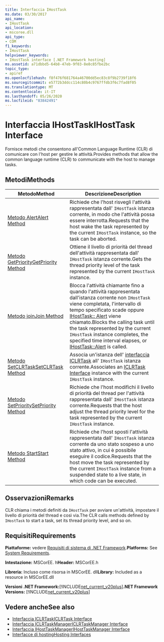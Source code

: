 ```yaml
---
title: Interfaccia IHostTask
ms.date: 03/30/2017
api_name:
- IHostTask
api_location:
- mscoree.dll
api_type:
- COM
f1_keywords:
- IHostTask
helpviewer_keywords:
- IHostTask interface [.NET Framework hosting]
ms.assetid: a71dbbd5-64b8-47eb-9f03-8e8c85fbe2bc
topic_type:
- apiref
ms.openlocfilehash: f8f476f681764a46700dd5ec83c8f9b2739f18f6
ms.sourcegitcommit: e5772b3ddcc114c80b4c9767ffdb3f6c7fad8f05
ms.translationtype: MT
ms.contentlocale: it-IT
ms.lasthandoff: 05/26/2020
ms.locfileid: "83842491"
---
```

# <a name="ihosttask-interface"></a><span data-ttu-id="62307-102">Interfaccia IHostTask</span><span class="sxs-lookup"><span data-stu-id="62307-102">IHostTask Interface</span></span>
<span data-ttu-id="62307-103">Fornisce metodi che consentono all'Common Language Runtime (CLR) di comunicare con l'host per gestire le attività.</span><span class="sxs-lookup"><span data-stu-id="62307-103">Provides methods that allow the common language runtime (CLR) to communicate with the host to manage tasks.</span></span>  
  
## <a name="methods"></a><span data-ttu-id="62307-104">Metodi</span><span class="sxs-lookup"><span data-stu-id="62307-104">Methods</span></span>  
  
|<span data-ttu-id="62307-105">Metodo</span><span class="sxs-lookup"><span data-stu-id="62307-105">Method</span></span>|<span data-ttu-id="62307-106">Descrizione</span><span class="sxs-lookup"><span data-stu-id="62307-106">Description</span></span>|  
|------------|-----------------|  
|[<span data-ttu-id="62307-107">Metodo Alert</span><span class="sxs-lookup"><span data-stu-id="62307-107">Alert Method</span></span>](ihosttask-alert-method.md)|<span data-ttu-id="62307-108">Richiede che l'host risvegli l'attività rappresentata dall' `IHostTask` istanza corrente, in modo che l'attività possa essere interrotta.</span><span class="sxs-lookup"><span data-stu-id="62307-108">Requests that the host wake the task represented by the current `IHostTask` instance, so the task can be aborted.</span></span>|  
|[<span data-ttu-id="62307-109">Metodo GetPriority</span><span class="sxs-lookup"><span data-stu-id="62307-109">GetPriority Method</span></span>](ihosttask-getpriority-method.md)|<span data-ttu-id="62307-110">Ottiene il livello di priorità del thread dell'attività rappresentata dall' `IHostTask` istanza corrente.</span><span class="sxs-lookup"><span data-stu-id="62307-110">Gets the thread priority level of the task represented by the current `IHostTask` instance.</span></span>|  
|[<span data-ttu-id="62307-111">Metodo join</span><span class="sxs-lookup"><span data-stu-id="62307-111">Join Method</span></span>](../../../../docs/framework/unmanaged-api/hosting/ihosttask-join-method.md)|<span data-ttu-id="62307-112">Blocca l'attività chiamante fino a quando l'attività rappresentata dall'istanza corrente non `IHostTask` viene completata, l'intervallo di tempo specificato scade oppure [IHostTask:: Alert](ihosttask-alert-method.md) viene chiamato.</span><span class="sxs-lookup"><span data-stu-id="62307-112">Blocks the calling task until the task represented by the current `IHostTask` instance completes, the specified time interval elapses, or [IHostTask::Alert](ihosttask-alert-method.md) is called.</span></span>|  
|[<span data-ttu-id="62307-113">Metodo SetCLRTask</span><span class="sxs-lookup"><span data-stu-id="62307-113">SetCLRTask Method</span></span>](../../../../docs/framework/unmanaged-api/hosting/ihosttask-setclrtask-method.md)|<span data-ttu-id="62307-114">Associa un'istanza dell' [interfaccia ICLRTask](iclrtask-interface.md) all' `IHostTask` istanza corrente.</span><span class="sxs-lookup"><span data-stu-id="62307-114">Associates an [ICLRTask Interface](iclrtask-interface.md) instance with the current `IHostTask` instance.</span></span>|  
|[<span data-ttu-id="62307-115">Metodo SetPriority</span><span class="sxs-lookup"><span data-stu-id="62307-115">SetPriority Method</span></span>](ihosttask-setpriority-method.md)|<span data-ttu-id="62307-116">Richiede che l'host modifichi il livello di priorità del thread per l'attività rappresentata dall' `IHostTask` istanza corrente.</span><span class="sxs-lookup"><span data-stu-id="62307-116">Requests that the host adjust the thread priority level for the task represented by the current `IHostTask` instance.</span></span>|  
|[<span data-ttu-id="62307-117">Metodo Start</span><span class="sxs-lookup"><span data-stu-id="62307-117">Start Method</span></span>](ihosttask-start-method.md)|<span data-ttu-id="62307-118">Richiede che l'host sposti l'attività rappresentata dall' `IHostTask` istanza corrente da uno stato sospeso a uno stato attivo, in cui è possibile eseguire il codice.</span><span class="sxs-lookup"><span data-stu-id="62307-118">Requests that the host move the task represented by the current `IHostTask` instance from a suspended state to a live state, in which code can be executed.</span></span>|  
  
## <a name="remarks"></a><span data-ttu-id="62307-119">Osservazioni</span><span class="sxs-lookup"><span data-stu-id="62307-119">Remarks</span></span>  
 <span data-ttu-id="62307-120">CLR chiama i metodi definiti da `IHostTask` per avviare un'attività, impostare il livello di priorità del thread e così via.</span><span class="sxs-lookup"><span data-stu-id="62307-120">The CLR calls methods defined by `IHostTask` to start a task, set its thread priority level, and so on.</span></span>  
  
## <a name="requirements"></a><span data-ttu-id="62307-121">Requisiti</span><span class="sxs-lookup"><span data-stu-id="62307-121">Requirements</span></span>  
 <span data-ttu-id="62307-122">**Piattaforme:** vedere [Requisiti di sistema di .NET Framework](../../get-started/system-requirements.md).</span><span class="sxs-lookup"><span data-stu-id="62307-122">**Platforms:** See [System Requirements](../../get-started/system-requirements.md).</span></span>  
  
 <span data-ttu-id="62307-123">**Intestazione:** MSCorEE. h</span><span class="sxs-lookup"><span data-stu-id="62307-123">**Header:** MSCorEE.h</span></span>  
  
 <span data-ttu-id="62307-124">**Libreria:** Incluso come risorsa in MSCorEE. dll</span><span class="sxs-lookup"><span data-stu-id="62307-124">**Library:** Included as a resource in MSCorEE.dll</span></span>  
  
 <span data-ttu-id="62307-125">**Versioni .NET Framework:**[!INCLUDE[net_current_v20plus](../../../../includes/net-current-v20plus-md.md)]</span><span class="sxs-lookup"><span data-stu-id="62307-125">**.NET Framework Versions:** [!INCLUDE[net_current_v20plus](../../../../includes/net-current-v20plus-md.md)]</span></span>  
  
## <a name="see-also"></a><span data-ttu-id="62307-126">Vedere anche</span><span class="sxs-lookup"><span data-stu-id="62307-126">See also</span></span>

- [<span data-ttu-id="62307-127">Interfaccia ICLRTask</span><span class="sxs-lookup"><span data-stu-id="62307-127">ICLRTask Interface</span></span>](iclrtask-interface.md)
- [<span data-ttu-id="62307-128">Interfaccia ICLRTaskManager</span><span class="sxs-lookup"><span data-stu-id="62307-128">ICLRTaskManager Interface</span></span>](iclrtaskmanager-interface.md)
- [<span data-ttu-id="62307-129">Interfaccia IHostTaskManager</span><span class="sxs-lookup"><span data-stu-id="62307-129">IHostTaskManager Interface</span></span>](ihosttaskmanager-interface.md)
- [<span data-ttu-id="62307-130">Interfacce di hosting</span><span class="sxs-lookup"><span data-stu-id="62307-130">Hosting Interfaces</span></span>](hosting-interfaces.md)
